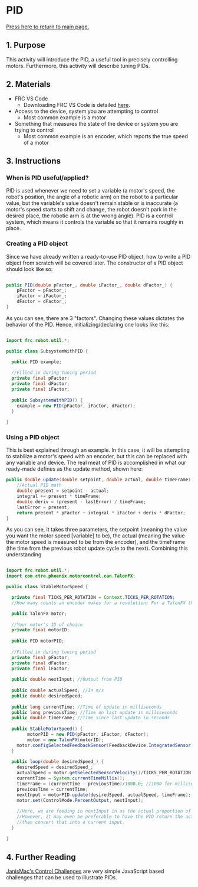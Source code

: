 # PID

[Press here to return to main page.](https://github.com/iron-claw-972/Curriculum2020)

## 1. Purpose

This activity will introduce the PID, a useful tool in precisely controlling motors. Furthermore, this activity will describe tuning PIDs.

## 2. Materials

- FRC VS Code
  - Downloading FRC VS Code is detailed [here](https://github.com/iron-claw-972/Curriculum2020/blob/master/InstallingFrcPrereqs.md#frc-vscode).
- Access to the device, system you are attempting to control
  - Most common example is a motor
- Something that measures the state of the device or system you are trying to control
  - Most common example is an encoder, which reports the true speed of a motor

## 3. Instructions

### When is PID useful/applied?

PID is used whenever we need to set a variable (a motor's speed, the robot's position, the angle of a robotic arm) on the robot to a particular value, but the variable's value doesn't remain stable or is inaccurate (a motor's speed starts to shift and change, the robot doesn't park in the desired place, the robotic arm is at the wrong angle). PID is a control system, which means it controls the variable so that it remains roughly in place. 

### Creating a PID object

Since we have already written a ready-to-use PID object, how to write a PID object from scratch will be covered later. 
The constructor of a PID object should look like so:

```java

public PID(double pFactor_, double iFactor_, double dFactor_) {
	pFactor = pFactor_;
	iFactor = iFactor_;
	dFactor = dFactor_;
}

```

As you can see, there are 3 "factors". Changing these values dictates the behavior of the PID.
Hence, initializing/declaring one looks like this:

```java

import frc.robot.util.*;

public class SubsystemWithPID {

  public PID example;
  
  //Filled in during tuning period
  private final pFactor;
  private final dFactor;
  private final iFactor;
  
  public SubsystemWithPID() {
    example = new PID(pFactor, iFactor, dFactor);
  }
  
}

```

### Using a PID object

This is best explained through an example. In this case, it will be attempting to stabilize a motor's speed with an encoder, but this can be replaced with any variable and device. The real meat of PID is accomplished in what our ready-made defines as the update method, shown here:

```java
public double update(double setpoint, double actual, double timeFrame) {
	//Actual PID math
	double present = setpoint - actual;
	integral += present * timeFrame;
	double deriv = (present - lastError) / timeFrame;
	lastError = present;
	return present * pFactor + integral * iFactor + deriv * dFactor;
}
```

As you can see, it takes three parameters, the setpoint (meaning the value you want the motor speed [variable] to be), the actual (meaning the value the motor speed is measured to be from the encoder), and the timeFrame (the time from the previous robot update cycle to the next). Combining this understanding 

```java

import frc.robot.util.*;
import com.ctre.phoenix.motorcontrol.can.TalonFX;

public class StableMotorSpeed {

  private final TICKS_PER_ROTATION = Context.TICKS_PER_ROTATION; 
  //How many counts an encoder makes for a revolution; For a TalonFX this is 2048

  public TalonFX motor;
  
  //Your motor's ID of choice
  private final motorID;
  
  public PID motorPID;
  
  //Filled in during tuning period
  private final pFactor;
  private final dFactor;
  private final iFactor;
  
  public double nextInput; //Output from PID
  
  public double actualSpeed; //In m/s
  public double desiredSpeed;
  
  public long currentTime; //Time of update in milliseconds
  public long previousTime; //Time on last update in milliseconds
  public double timeFrame; //Time since last update in seconds
  
  public StableMotorSpeed() {
    	motorPID = new PID(pFactor, iFactor, dFactor);
    	motor = new TalonFX(motorID);
	motor.configSelectedFeedbackSensor(FeedbackDevice.IntegratedSensor);
  }
  
  public loop(double desiredSpeed_) {
  	desiredSpeed = desiredSpeed_;
	actualSpeed = motor.getSelectedSensorVelocity()/TICKS_PER_ROTATION * WHEEL_RADIUS;
	currentTime = System.currentTimeMillis();
	timeFrame = (currentTime - previousTime)/1000.0; //1000 for milliseconds
	previousTime = currentTime;
	nextInput = motorPID.update(desiredSpeed, actualSpeed, timeFrame);
	motor.set(ControlMode.PercentOutput, nextInput);
	
	//Here, we are feeding in nextInput in as the actual proportion of the max current (read: max RPM).
	//However, it may even be preferable to have the PID return the actual next RPM, and 
	//then convert that into a current input.
  }
  
}

```



## 4. Further Reading

[JanisMac's Control Challenges](https://janismac.github.io/ControlChallenges/) are very simple JavaScript based challenges that can be used to illustrate PIDs.
